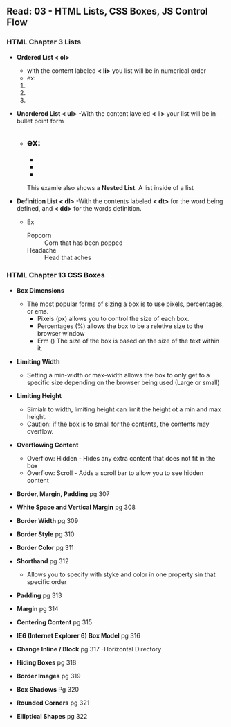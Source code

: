 ## Read: 03 - HTML Lists, CSS Boxes, JS Control Flow
### HTML Chapter 3 Lists

- **Ordered List < ol>** 
    - with the content labeled **< li>** you list will be in numerical order
    - ex:
    1.
    2.
    3.
- **Unordered List < ul>**
    -With the content laveled **< li>** your list will be in bullet point form

    - ex:
      - 
      - 
      - 
      - 

      This examle also shows a **Nested List**. A list inside of a list

- **Definition List < dl>**
    -With the contents labeled **< dt>** for the word being defined, and **< dd>** for the words definition.
     - Ex
       <dl>
        <dt>Popcorn<dt>
        <dd>Corn that has been popped<dd>
        <dt>Headache<dt>
        <dd>Head that aches<dd>

### HTML Chapter 13 CSS Boxes

 - **Box Dimensions** 
   - The most popular forms of sizing a box is to use pixels, percentages, or ems.
     - Pixels (px) allows you to control the size of each box.
     - Percentages (%) allows the box to be a reletive size to the browser window
     - Erm () The size of the box is based on the size of the text within it.

- **Limiting Width**
    - Setting a min-width or max-width allows the box to only get to a specific size depending on the browser being used (Large or small)
- **Limiting Height**
    - Simialr to width, limiting height can limit the height ot a min and max height. 
    - Caution: if the box is to small for the contents, the contents may overflow.
- **Overflowing Content**
    - Overflow: Hidden - Hides any extra content that does not fit in the box
    - Overflow: Scroll - Adds a scroll bar to allow you to see hidden content

- **Border, Margin, Padding** pg 307

- **White Space and Vertical Margin** pg 308

- **Border Width** pg 309

- **Border Style** pg 310

- **Border Color** pg 311

- **Shorthand** pg 312
    - Allows you to specify with styke and color in one property sin that specific order

- **Padding** pg 313

- **Margin** pg 314

- **Centering Content** pg 315

- **IE6 (Internet Explorer 6) Box Model** pg 316

- **Change Inline / Block** pg 317
    -Horizontal Directory

- **Hiding Boxes** pg 318

- **Border Images** pg 319

- **Box Shadows** Pg 320

- **Rounded Corners** pg 321

- **Elliptical Shapes** pg 322





